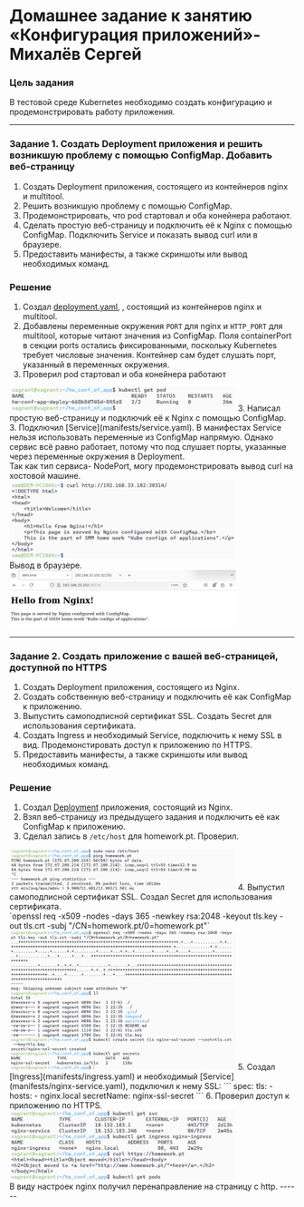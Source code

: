 # Домашнее задание к занятию «Конфигурация приложений»- Михалёв Сергей

### Цель задания

В тестовой среде Kubernetes необходимо создать конфигурацию и продемонстрировать работу приложения.

------

### Задание 1. Создать Deployment приложения и решить возникшую проблему с помощью ConfigMap. Добавить веб-страницу

1. Создать Deployment приложения, состоящего из контейнеров nginx и multitool.
2. Решить возникшую проблему с помощью ConfigMap.
3. Продемонстрировать, что pod стартовал и оба конейнера работают.
4. Сделать простую веб-страницу и подключить её к Nginx с помощью ConfigMap. Подключить Service и показать вывод curl или в браузере.
5. Предоставить манифесты, а также скриншоты или вывод необходимых команд.

### Решение

1. Создал [deployment.yaml](manifests/deployment.yaml), , состоящий из контейнеров nginx и multitool.
2. Добавлены переменные окружения `PORT` для nginx и `HTTP_PORT` для multitool, которые читают значения из ConfigMap.
Поля containerPort в секции ports остались фиксированными, поскольку Kubernetes требует числовые значения. Контейнер сам будет слушать порт, указанный в переменных окружения.
2. Проверил pod стартовал и оба конейнера работают</br>
<img src="images/Task_1_1.png" alt="Task_1_1.png" width="400" height="auto">
3. Написал простую веб-страницу и подключиk её к Nginx с помощью ConfigMap. 
3. Подключил [Service](manifests/service.yaml). В манифестах Service нельзя использовать переменные из ConfigMap напрямую. Однако сервис всё равно работает, потому что под слушает порты, указанные через переменные окружения в Deployment.</br>
Так как тип сервиса- NodePort, могу продемонстрировать вывод curl на хостовой машине.</br>
<img src="images/Task_1_2.png" alt="Task_1_2.png" width="400" height="auto">
</br>
Вывод в браузере.</br>
<img src="images/Task_1_3.png" alt="Task_1_3.png" width="400" height="auto">


------

### Задание 2. Создать приложение с вашей веб-страницей, доступной по HTTPS 

1. Создать Deployment приложения, состоящего из Nginx.
2. Создать собственную веб-страницу и подключить её как ConfigMap к приложению.
3. Выпустить самоподписной сертификат SSL. Создать Secret для использования сертификата.
4. Создать Ingress и необходимый Service, подключить к нему SSL в вид. Продемонстировать доступ к приложению по HTTPS. 
4. Предоставить манифесты, а также скриншоты или вывод необходимых команд.

### Решение

1. Создал [Deployment](manifests/nginx-deployment.yaml) приложения, состоящий из Nginx.
2. Взял веб-страницу из предыдущего задания и подключить её как ConfigMap к приложению.
3. Сделал запись в `/etc/host` для homework.pt. Проверил.</br>
<img src="images/Task_2_1.png" alt="Task_2_1.png" width="400" height="auto">
4. Выпустил самоподписной сертификат SSL. Создал Secret для использования сертификата.</br>
`openssl req -x509 -nodes -days 365 -newkey rsa:2048 -keyout tls.key -out tls.crt -subj "/CN=homework.pt/0=homework.pt"`</br>
<img src="images/Task_2_2.png" alt="Task_2_2.png" width="400" height="auto">
5. Создал [Ingress](manifests/ingress.yaml) и необходимый [Service](manifests/nginx-service.yaml), подключил к нему SSL:
```
spec:
  tls:
    - hosts:
        - nginx.local
      secretName: nginx-ssl-secret
```
6. Проверил доступ к приложению по HTTPS.</br>
<img src="images/Task_2_3.png" alt="Task_2_3.png" width="400" height="auto"></br>
В виду настроек nginx получил перенаправление на страницу с http.
------
